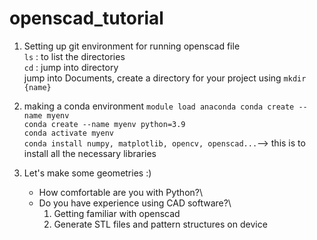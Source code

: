 # openscad_tutorial

1. Setting up git environment for running openscad file\
   ```ls``` : to list the directories\
   ```cd``` : jump into directory\
   jump into Documents, create a directory for your project using ```mkdir {name}```

2. making a conda environment
   ```module load anaconda conda create --name myenv```\
   ```conda create --name myenv python=3.9```\
   ```conda activate myenv```\
   ```conda install numpy, matplotlib, opencv, openscad...```--> this is to install all the necessary libraries

3. Let's make some geometries :)
   - How comfortable are you with Python?\
   - Do you have experience using CAD software?\
     1) Getting familiar with openscad
     2) Generate STL files and pattern structures on device

